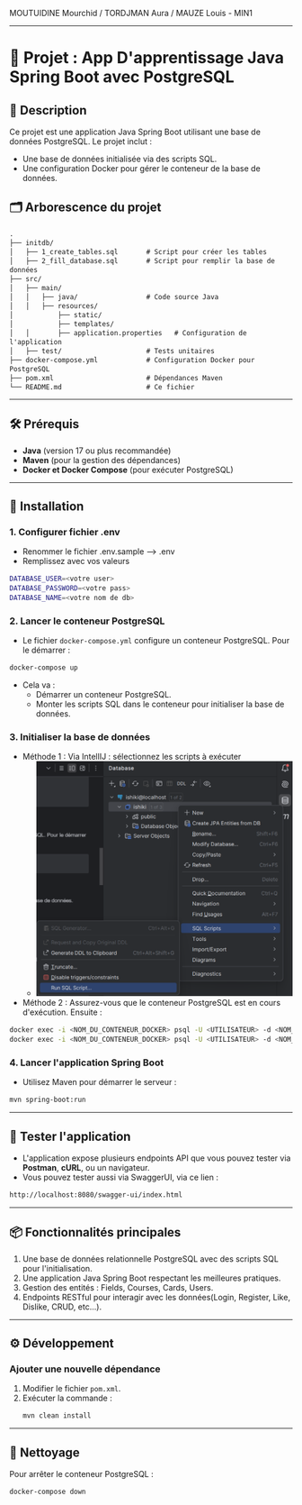 MOUTUIDINE Mourchid / TORDJMAN Aura / MAUZE Louis - MIN1
-- -

# 📘 Projet : App D'apprentissage Java Spring Boot avec PostgreSQL

## 📝 Description
Ce projet est une application Java Spring Boot utilisant une base de données PostgreSQL. Le projet inclut :
- Une base de données initialisée via des scripts SQL.
- Une configuration Docker pour gérer le conteneur de la base de données.

## 🗂️ Arborescence du projet
```
.
├── initdb/
│   ├── 1_create_tables.sql       # Script pour créer les tables
│   ├── 2_fill_database.sql       # Script pour remplir la base de données
├── src/
│   ├── main/
│   │   ├── java/                 # Code source Java
│   │   ├── resources/
│           ├── static/
│           ├── templates/
│   │       ├── application.properties   # Configuration de l'application
│   ├── test/                     # Tests unitaires
├── docker-compose.yml            # Configuration Docker pour PostgreSQL
├── pom.xml                       # Dépendances Maven
└── README.md                     # Ce fichier
```

---

## 🛠️ Prérequis
- **Java** (version 17 ou plus recommandée)
- **Maven** (pour la gestion des dépendances)
- **Docker et Docker Compose** (pour exécuter PostgreSQL)

---

## 🚀 Installation

### 1. Configurer fichier .env
- Renommer le fichier .env.sample --> .env
- Remplissez avec vos valeurs
```bash
DATABASE_USER=<votre user>
DATABASE_PASSWORD=<votre pass>
DATABASE_NAME=<votre nom de db>
```

### 2. Lancer le conteneur PostgreSQL
- Le fichier `docker-compose.yml` configure un conteneur PostgreSQL. Pour le démarrer :
```bash
docker-compose up
```
- Cela va :
    - Démarrer un conteneur PostgreSQL.
    - Monter les scripts SQL dans le conteneur pour initialiser la base de données.

### 3. Initialiser la base de données
- Méthode 1 : Via IntellIJ : sélectionnez les scripts à exécuter
  - ![img.png](img.png)
- Méthode 2 : Assurez-vous que le conteneur PostgreSQL est en cours d'exécution. Ensuite :
```bash
docker exec -i <NOM_DU_CONTENEUR_DOCKER> psql -U <UTILISATEUR> -d <NOM_DB> < initdb/1_create_tables.sql
docker exec -i <NOM_DU_CONTENEUR_DOCKER> psql -U <UTILISATEUR> -d <NOM_DB> < initdb/2_fill_database.sql
```

### 4. Lancer l'application Spring Boot
- Utilisez Maven pour démarrer le serveur :
```bash
mvn spring-boot:run
```

---

## 🧪 Tester l'application
- L'application expose plusieurs endpoints API que vous pouvez tester via **Postman**, **cURL**, ou un navigateur.
- Vous pouvez tester aussi via SwaggerUI, via ce lien :
```bash
http://localhost:8080/swagger-ui/index.html
```

---

## 📦 Fonctionnalités principales
1. Une base de données relationnelle PostgreSQL avec des scripts SQL pour l'initialisation.
2. Une application Java Spring Boot respectant les meilleures pratiques.
3. Gestion des entités : Fields, Courses, Cards, Users.
4. Endpoints RESTful pour interagir avec les données(Login, Register, Like, Dislike, CRUD, etc...).

---

## ⚙️ Développement

### Ajouter une nouvelle dépendance
1. Modifier le fichier `pom.xml`.
2. Exécuter la commande :
   ```bash
   mvn clean install
   ```


---

## 🧹 Nettoyage
Pour arrêter le conteneur PostgreSQL :
```bash
docker-compose down
```
